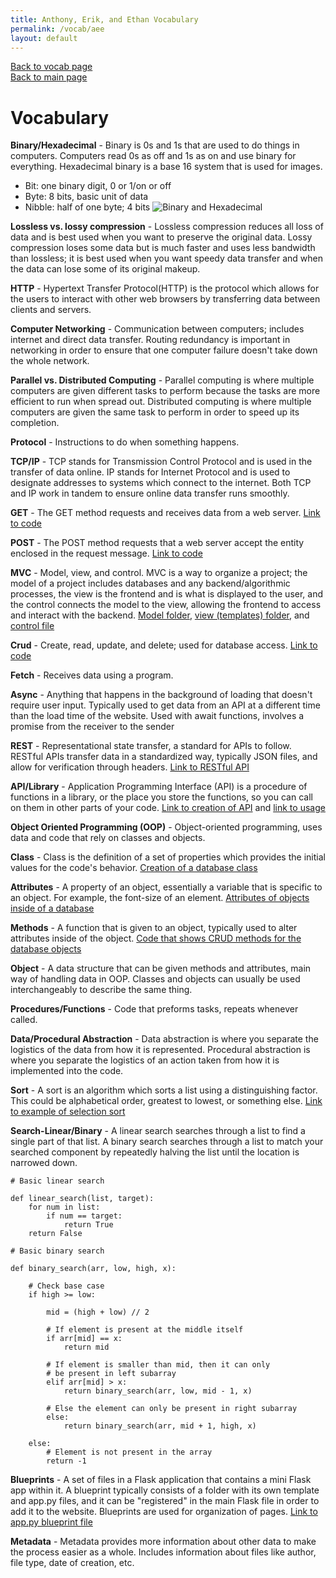 ```yaml
---
title: Anthony, Erik, and Ethan Vocabulary
permalink: /vocab/aee
layout: default
---
```


[Back to vocab page](/vocab)
<br />
[Back to main page](/)

# Vocabulary

**Binary/Hexadecimal** - Binary is 0s and 1s that are used to do things in computers. Computers read 0s as off and 1s as on and use binary for everything. Hexadecimal binary is a base 16 system that is used for images. 
- Bit: one binary digit, 0 or 1/on or off
- Byte: 8 bits, basic unit of data
- Nibble: half of one byte; 4 bits 
![Binary and Hexadecimal](https://i.pinimg.com/originals/fa/3f/8b/fa3f8b032f1df211cfa5a226b973f0e8.jpg)

**Lossless vs. lossy compression** - Lossless compression reduces all loss of data and is best used when you want to preserve the original data. Lossy compression loses some data but is much faster and uses less bandwidth than lossless; it is best used when you want speedy data transfer and when the data can lose some of its original makeup.

**HTTP** - Hypertext Transfer Protocol(HTTP) is the protocol which allows for the users to interact with other web browsers by transferring data between clients and servers.

**Computer Networking** - Communication between computers; includes internet and direct data transfer. Routing redundancy is important in networking in order to ensure that one computer failure doesn't take down the whole network.

**Parallel vs. Distributed Computing** - Parallel computing is where multiple computers are given different tasks to perform because the tasks are more efficient to run when spread out. Distributed computing is where multiple computers are given the same task to perform in order to speed up its completion.

**Protocol** - Instructions to do when something happens.

**TCP/IP** - TCP stands for Transmission Control Protocol and is used in the transfer of data online. IP stands for Internet Protocol and is used to designate addresses to systems which connect to the internet. Both TCP and IP work in tandem to ensure online data transfer runs smoothly.

**GET** - The GET method requests and receives data from a web server. [Link to code](https://github.com/tonyhieu/csp-anthonys-harem/blob/026649638b3ff997fbbbbfad13ba515be4506192/app.py#L120-L125)

**POST** - The POST method requests that a web server accept the entity enclosed in the request message. [Link to code](https://github.com/tonyhieu/csp-anthonys-harem/blob/026649638b3ff997fbbbbfad13ba515be4506192/app.py#L133-L142)

**MVC** - Model, view, and control. MVC is a way to organize a project; the model of a project includes databases and any backend/algorithmic processes, the view is the frontend and is what is displayed to the user, and the control connects the model to the view, allowing the frontend to access and interact with the backend. [Model folder](https://github.com/tonyhieu/csp-anthonys-harem/tree/main/model), [view (templates) folder](https://github.com/tonyhieu/csp-anthonys-harem/tree/main/templates), and [control file](https://github.com/tonyhieu/csp-anthonys-harem/blob/main/app.py)

**Crud** - Create, read, update, and delete; used for database access. [Link to code](https://github.com/tonyhieu/csp-anthonys-harem/blob/026649638b3ff997fbbbbfad13ba515be4506192/db.py#L25-L59)

**Fetch** - Receives data using a program.

**Async** - Anything that happens in the background of loading that doesn't require user input. Typically used to get data from an API at a different time than the load time of the website. Used with await functions, involves a promise from the receiver to the sender

**REST** - Representational state transfer, a standard for APIs to follow. RESTful APIs transfer data in a standardized way, typically JSON files, and allow for verification through headers. [Link to RESTful API](https://github.com/tonyhieu/csp-anthonys-harem/blob/main/api/webapi.py)

**API/Library** - Application Programming Interface (API) is a procedure of functions in a library, or the place you store the functions, so you can call on them in other parts of your code. [Link to creation of API](https://github.com/tonyhieu/csp-anthonys-harem/blob/main/api/webapi.py) and [link to usage](https://github.com/tonyhieu/csp-anthonys-harem/blob/026649638b3ff997fbbbbfad13ba515be4506192/app.py#L120-L125)

**Object Oriented Programming (OOP)** - Object-oriented programming, uses data and code that rely on classes and objects.

**Class** - Class is the definition of a set of properties which provides the initial values for the code's behavior. [Creation of a database class](https://github.com/tonyhieu/csp-anthonys-harem/blob/026649638b3ff997fbbbbfad13ba515be4506192/db.py#L14)

**Attributes** - A property of an object, essentially a variable that is specific to an object. For example, the font-size of an element. [Attributes of objects inside of a database](https://github.com/tonyhieu/csp-anthonys-harem/blob/main/db.py#L15-L18)

**Methods** - A function that is given to an object, typically used to alter attributes inside of the object. [Code that shows CRUD methods for the database objects](https://github.com/tonyhieu/csp-anthonys-harem/blob/026649638b3ff997fbbbbfad13ba515be4506192/db.py#L25-L59)

**Object** - A data structure that can be given methods and attributes, main way of handling data in OOP. Classes and objects can usually be used interchangeably to describe the same thing.

**Procedures/Functions** - Code that preforms tasks, repeats whenever called.

**Data/Procedural Abstraction** - Data abstraction is where you separate the logistics of the data from how it is represented. Procedural abstraction is where you separate the logistics of an action taken from how it is implemented into the code.

**Sort** - A sort is an algorithm which sorts a list using a distinguishing factor. This could be alphabetical order, greatest to lowest, or something else. [Link to example of selection sort](https://github.com/Altoid0/FRQ-Site/blob/master/src/main/java/com/application/frq/Anthony/Sorts.java#L22-L38)

**Search-Linear/Binary** - A linear search searches through a list to find a single part of that list. A binary search searches through a list to match your searched component by repeatedly halving the list until the location is narrowed down.

```
# Basic linear search

def linear_search(list, target):
    for num in list:
        if num == target:
            return True
    return False

# Basic binary search

def binary_search(arr, low, high, x):
 
    # Check base case
    if high >= low:
 
        mid = (high + low) // 2
 
        # If element is present at the middle itself
        if arr[mid] == x:
            return mid
 
        # If element is smaller than mid, then it can only
        # be present in left subarray
        elif arr[mid] > x:
            return binary_search(arr, low, mid - 1, x)
 
        # Else the element can only be present in right subarray
        else:
            return binary_search(arr, mid + 1, high, x)
 
    else:
        # Element is not present in the array
        return -1
```


**Blueprints** - A set of files in a Flask application that contains a mini Flask app within it. A blueprint typically consists of a folder with its own template and app.py files, and it can be "registered" in the main Flask file in order to add it to the website. Blueprints are used for organization of pages. [Link to app.py blueprint file](https://github.com/tonyhieu/csp-anthonys-harem/blob/main/anthony/anthony.py)

**Metadata** - Metadata provides more information about other data to make the process easier as a whole. Includes information about files like author, file type, date of creation, etc.
